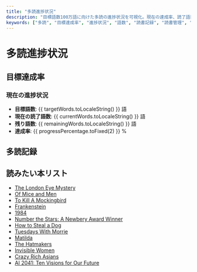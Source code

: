 ```yaml
---
title: "多読進捗状況"
description: "目標語数100万語に向けた多読の進捗状況を可視化。現在の達成率、読了語数、残り語数を円グラフで表示し、書籍ごとの詳細な記録も確認できます。"
keywords: ["多読", "目標達成率", "進捗状況", "語数", "読書記録", "読書管理", "読了記録", "読書進捗", "多読グラフ"]
---
```


# 多読進捗状況

## 目標達成率

<Chart :data="chartData" :options="chartOptions" />

### 現在の進捗状況
- **目標語数**: {{ targetWords.toLocaleString() }} 語
- **現在の読了語数**: {{ currentWords.toLocaleString() }} 語
- **残り語数**: {{ remainingWords.toLocaleString() }} 語
- **達成率**: {{ progressPercentage.toFixed(2) }} %

## 多読記録


<Table :books="books" />

## 読みたい本リスト

- [The London Eye Mystery](https://amzn.to/3DRwnOd)
- [Of Mice and Men](https://amzn.to/3PzkezL)
- [To Kill A Mockingbird](https://amzn.to/4giNtBK)
- [Frankenstein](https://amzn.to/3CvB4wH)
- [1984](https://amzn.to/3Codh1H)
- [Number the Stars: A Newbery Award Winner](https://amzn.to/3CuF94g)
- [How to Steal a Dog](https://amzn.to/40TZYiX)
- [Tuesdays With Morrie](https://amzn.to/4hEc7hg)
- [Matilda](https://amzn.to/4jIbGES)
- [The Hatmakers](https://amzn.to/4hkxzs4)
- [Invisible Women](https://amzn.to/4hnN0zW)
- [Crazy Rich Asians](https://amzn.to/4gsNUtj)
- [AI 2041: Ten Visions for Our Future](https://amzn.to/3Ei1rXs)



<script setup>
// Markdownから書籍データを解析する関数
function parseBooksFromMarkdown() {
  const rawBooks = `
- title: "Who Was Helen Keller?"
  author: "Gare Thompson"
  completedDate: "2025年1月9日"
  words: 8719

- title: "Who Was Steve Jobs?"
  author: "Pam Pollack"
  completedDate: "2025年1月10日"
  words: 7292

- title: "Diary of a Wimpy Kid #1"
  author: "Jeff Kinney"
  completedDate: "2025年1月16日"
  words: 19784

- title: "Who Was Albert Einstein?"
  author: "Jess Brallier"
  completedDate: "2025年1月17日"
  words: 8922

- title: "Who Was Anne Frank?"
  author: "Ann Abramson"
  completedDate: "2025年1月18日"
  words: 7086

- title: "Who Was Charles Darwin?"
  author: "Deborah Hopkinson"
  completedDate: "2025年1月20日"
  words: 6976

- title: "Diary of a Wimpy Kid #2"
  author: "Jeff Kinney"
  completedDate: "2025年1月21日"
  words: 20165

- title: "Who Was Leonardo da Vinci?"
  author: "Roberta Edwards"
  completedDate: "2025年1月24日"
  words: 8607

- title: "Holes"
  author: "Louis Sachar"
  completedDate: "2025年1月28日"
  words: 47079

- title: "Who was Neil Armstrong?"
  author: "Roberta Edwards"
  completedDate: "2025年1月29日"
  words: 6602

- title: "Harry Potter and the Philosopher's Stone"
  author: "J.K. Rowling"
  completedDate: "2025年2月3日"
  words: 77325

- title: "Harry Potter and the Chamber of Secrets"
  author: "J.K. Rowling"
  completedDate: "2025年2月26日"
  words: 84799

- title: "Harry Potter and the Prisoner of Azkaban"
  author: "J.K. Rowling"
  completedDate: "2025年3月14日"
  words: 106821

- title: "Harry Potter and the Goblet of Fire"
  author: "J.K. Rowling"
  completedDate: "2025年4月3日"
  words: 190858

- title: "Harry Potter and the Order of the Phoenix"
  author: "J.K. Rowling"
  completedDate: "2025年4月27日"
  words: 257154

- title: "Harry Potter and the Half-Blood Prince"
  author: "J.K. Rowling"
  completedDate: "2025年5月16日"
  words: 169441
  `;
  return rawBooks
    .trim()
    .split("\n\n")
    .map((entry) => {
      const lines = entry.split("\n");
      return {
        title: lines[0].split(": ")[1].replace(/"/g, ""),
        author: lines[1].split(": ")[1].replace(/"/g, ""),
        completedDate: lines[2].split(": ")[1].replace(/"/g, ""),
        words: parseInt(lines[3].split(": ")[1], 10),
      };
    });
}

// 書籍データを取得
const books = parseBooksFromMarkdown();

// 現在の語数と目標
const currentWords = books.reduce((sum, book) => sum + book.words, 0);
const targetWords = 2000000;
const remainingWords = targetWords - currentWords;

// 達成率（％）
const progressPercentage = (currentWords / targetWords) * 100;

// グラフ用のデータ
const chartData = {
  labels: ['達成済み', '残り'],
  datasets: [
    {
      label: '目標達成率',
      data: [currentWords, remainingWords],
      backgroundColor: ['rgba(75, 192, 192, 0.6)', 'rgba(192, 192, 192, 0.6)'],
      borderColor: ['rgba(75, 192, 192, 1)', 'rgba(192, 192, 192, 1)'],
      borderWidth: 1,
    },
  ],
};

// グラフのオプション
const chartOptions = {
  responsive: true,
  plugins: {
    legend: {
      display: true,
      position: 'top',
    },
    tooltip: {
      callbacks: {
        label: (tooltipItem) => `${tooltipItem.label}: ${tooltipItem.raw.toLocaleString()} 語`,
      },
    },
  },
};
</script>
